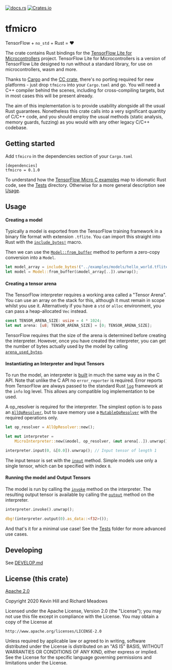[![docs.rs](https://docs.rs/tfmicro/badge.svg)](https://docs.rs/tfmicro)
[![Crates.io](https://img.shields.io/crates/v/tfmicro.svg)](https://crates.io/crates/tfmicro)

# tfmicro


TensorFlow + `no_std` + Rust = ❤️

The crate contains Rust bindings for the [TensorFlow Lite for Microcontrollers][]
project. TensorFlow Lite for Microcontrollers is a version of TensorFlow Lite designed to run
without a standard library, for use on microcontrollers, wasm and more.

Thanks to [Cargo][] and the [CC crate][], there's no porting required for
new platforms - just drop `tfmicro` into your `Cargo.toml` and go. You will
need a C++ compiler behind the scenes, including for cross-compiling
targets, but in most cases this will be present already.

The aim of this implementation is to provide usability alongside all the
usual Rust guarantees. Nonetheless this crate calls into a very significant
quantity of C/C++ code, and you should employ the usual methods (static
analysis, memory guards, fuzzing) as you would with any other legacy C/C++
codebase.

## Getting started

Add `tfmicro` in the dependencies section of your `Cargo.toml`

```
[dependencies]
tfmicro = 0.1.0
```

To understand how the [TensorFlow Micro C examples][c_examples] map to
idiomatic Rust code, see the [Tests](tests/) directory. Otherwise
for a more general description see [Usage](#Usage).

## Usage

#### Creating a model

Typically a model is exported from the TensorFlow training framework in a
binary file format with extension `.tflite`. You can import this straight
into Rust with the
[`include_bytes!`](https://doc.rust-lang.org/core/macro.include_bytes.html)
macro.

Then we can use the [`Model::from_buffer`](crate::Model::from_buffer) method
to perform a zero-copy conversion into a `Model`.

```rust
let model_array = include_bytes!("../examples/models/hello_world.tflite");
let model = Model::from_buffer(&model_array[..]).unwrap();
```

#### Creating a tensor arena

The TensorFlow interpreter requires a working area called a "Tensor
Arena". You can use an array on the stack for this, although it must remain
in scope whilst you use it. Alternatively if you have a `std` or `alloc`
environment, you can pass a heap-allocated `Vec` instead.

```rust
const TENSOR_ARENA_SIZE: usize = 4 * 1024;
let mut arena: [u8; TENSOR_ARENA_SIZE] = [0; TENSOR_ARENA_SIZE];
```

TensorFlow requires that the size of the arena is determined before creating
the interpreter. However, once you have created the interpreter, you can get
the number of bytes actually used by the model by calling
[`arena_used_bytes`](crate::MicroInterpreter::arena_used_bytes).


#### Instantiating an Interpreter and Input Tensors

To run the model, an interpreter is [built](crate::MicroInterpreter::new) in
much the same way as in the C API. Note that unlike the C API no
`error_reporter` is required. Error reports from TensorFlow are always
passed to the standard Rust [`log`](https://crates.io/crates/log) framework
at the `info` log level. This allows any compatible log implementation to be
used.

A op_resolver is required for the interpreter. The simplest option is to
pass an [`AllOpResolver`](crate::AllOpResolver), but to save memory use a
[`MutableOpResolver`](crate::MutableOpResolver) with the required operations
only.

```rust
let op_resolver = AllOpResolver::new();

let mut interpreter =
    MicroInterpreter::new(&model, op_resolver, &mut arena[..]).unwrap();

interpreter.input(0, &[0.0]).unwrap(); // Input tensor of length 1
```

The input tensor is set with the [`input`](crate::MicroInterpreter::input)
method. Simple models use only a single tensor, which can be specified with
index `0`.

#### Running the model and Output Tensors

The model is run by calling the [`invoke`](crate::MicroInterpreter::invoke)
method on the interpreter. The resulting output tensor is available by
calling the [`output`](crate::MicroInterpreter::output) method on the
interpreter.

```rust
interpreter.invoke().unwrap();

dbg!(interpreter.output(0).as_data::<f32>());
```

And that's it for a minimal use case! See the [Tests](tests/) folder
for more advanced use cases.

## Developing

See [DEVELOP.md](DEVELOP.md)

## License (this crate)

[Apache 2.0](LICENSE-APACHE)

[rust-embedded]: https://www.rust-lang.org/what/embedded
[TensorFlow Lite for Microcontrollers]: https://github.com/tensorflow/tensorflow/tree/master/tensorflow/lite/micro
[Cargo]: https://doc.rust-lang.org/stable/cargo/
[CC crate]: https://crates.io/crates/cc
[c_examples]: https://github.com/tensorflow/tensorflow/tree/master/tensorflow/lite/micro/examples

Copyright 2020 Kevin Hill and Richard Meadows

Licensed under the Apache License, Version 2.0 (the "License");
you may not use this file except in compliance with the License.
You may obtain a copy of the License at

    http://www.apache.org/licenses/LICENSE-2.0

Unless required by applicable law or agreed to in writing, software
distributed under the License is distributed on an "AS IS" BASIS,
WITHOUT WARRANTIES OR CONDITIONS OF ANY KIND, either express or implied.
See the License for the specific language governing permissions and
limitations under the License.
